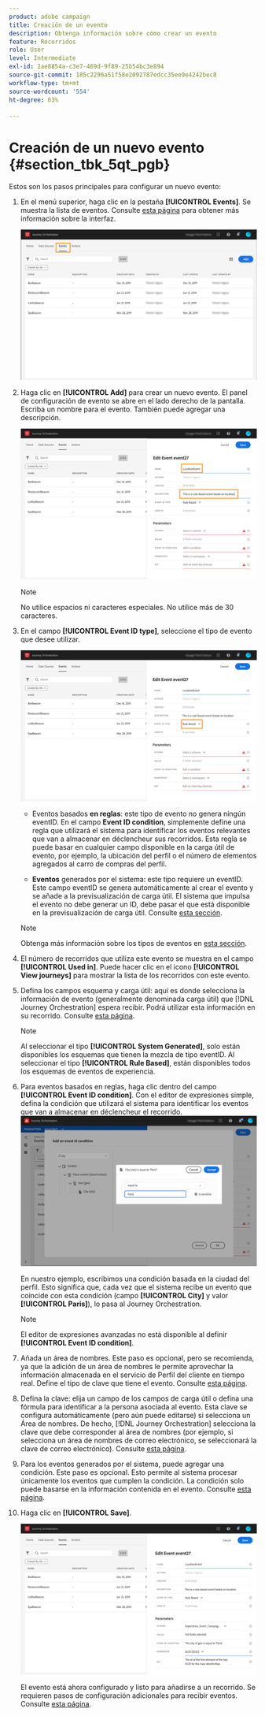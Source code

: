 ```yaml
---
product: adobe campaign
title: Creación de un evento
description: Obtenga información sobre cómo crear un evento
feature: Recorridos
role: User
level: Intermediate
exl-id: 2ae8854a-c3e7-469d-9f89-25b54bc3e894
source-git-commit: 185c2296a51f58e2092787edcc35ee9e4242bec8
workflow-type: tm+mt
source-wordcount: '554'
ht-degree: 63%

---
```


# Creación de un nuevo evento {#section_tbk_5qt_pgb}

Estos son los pasos principales para configurar un nuevo evento:

1. En el menú superior, haga clic en la pestaña **[!UICONTROL Events]**. Se muestra la lista de eventos. Consulte [esta página](../about/user-interface.md) para obtener más información sobre la interfaz.

   ![](../assets/journey5.png)

1. Haga clic en **[!UICONTROL Add]** para crear un nuevo evento. El panel de configuración de evento se abre en el lado derecho de la pantalla. Escriba un nombre para el evento. También puede agregar una descripción.

   ![](../assets/journey6.png)

   >[!NOTE]
   >
   >No utilice espacios ni caracteres especiales. No utilice más de 30 caracteres.

1. En el campo **[!UICONTROL Event ID type]**, seleccione el tipo de evento que desee utilizar.

   ![](../assets/journey6bis.png)

   * Eventos basados **en reglas**: este tipo de evento no genera ningún eventID. En el campo **Event ID condition**, simplemente define una regla que utilizará el sistema para identificar los eventos relevantes que van a almacenar en déclencheur sus recorridos. Esta regla se puede basar en cualquier campo disponible en la carga útil de evento, por ejemplo, la ubicación del perfil o el número de elementos agregados al carro de compras del perfil.

   * **Eventos** generados por el sistema: este tipo requiere un eventID. Este campo eventID se genera automáticamente al crear el evento y se añade a la previsualización de carga útil. El sistema que impulsa el evento no debe generar un ID, debe pasar el que está disponible en la previsualización de carga útil. Consulte [esta sección](../event/previewing-the-payload.md).
   >[!NOTE]
   >
   >Obtenga más información sobre los tipos de eventos en [esta sección](../event/about-events.md).
1. El número de recorridos que utiliza este evento se muestra en el campo **[!UICONTROL Used in]**. Puede hacer clic en el icono **[!UICONTROL View journeys]** para mostrar la lista de los recorridos con este evento.
1. Defina los campos esquema y carga útil: aquí es donde selecciona la información de evento (generalmente denominada carga útil) que [!DNL Journey Orchestration] espera recibir. Podrá utilizar esta información en su recorrido. Consulte [esta página](../event/defining-the-payload-fields.md).
   >[!NOTE]
   >
   >Al seleccionar el tipo **[!UICONTROL System Generated]**, solo están disponibles los esquemas que tienen la mezcla de tipo eventID. Al seleccionar el tipo **[!UICONTROL Rule Based]**, están disponibles todos los esquemas de eventos de experiencia.

1. Para eventos basados en reglas, haga clic dentro del campo **[!UICONTROL Event ID condition]**. Con el editor de expresiones simple, defina la condición que utilizará el sistema para identificar los eventos que van a almacenar en déclencheur el recorrido.
   ![](../assets/alpha-event6.png)

   En nuestro ejemplo, escribimos una condición basada en la ciudad del perfil. Esto significa que, cada vez que el sistema recibe un evento que coincide con esta condición (campo **[!UICONTROL City]** y valor **[!UICONTROL Paris]**), lo pasa al Journey Orchestration.

   >[!NOTE]
   >
   >El editor de expresiones avanzadas no está disponible al definir **[!UICONTROL Event ID condition]**.

1. Añada un área de nombres. Este paso es opcional, pero se recomienda, ya que la adición de un área de nombres le permite aprovechar la información almacenada en el servicio de Perfil del cliente en tiempo real. Define el tipo de clave que tiene el evento. Consulte [esta página](../event/selecting-the-namespace.md).
1. Defina la clave: elija un campo de los campos de carga útil o defina una fórmula para identificar a la persona asociada al evento. Esta clave se configura automáticamente (pero aún puede editarse) si selecciona un Área de nombres. De hecho, [!DNL Journey Orchestration] selecciona la clave que debe corresponder al área de nombres (por ejemplo, si selecciona un área de nombres de correo electrónico, se seleccionará la clave de correo electrónico). Consulte [esta página](../event/defining-the-event-key.md).
1. Para los eventos generados por el sistema, puede agregar una condición. Este paso es opcional. Esto permite al sistema procesar únicamente los eventos que cumplen la condición. La condición solo puede basarse en la información contenida en el evento. Consulte [esta página](../event/adding-a-condition.md).
1. Haga clic en **[!UICONTROL Save]**.

   ![](../assets/journey7.png)

   El evento está ahora configurado y listo para añadirse a un recorrido. Se requieren pasos de configuración adicionales para recibir eventos. Consulte [esta página](../event/additional-steps-to-send-events-to-journey-orchestration.md).
